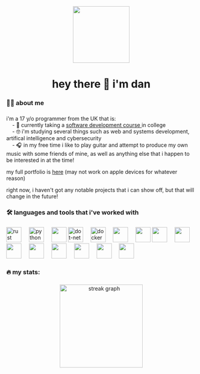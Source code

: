 <div align="center" >
  <img height="150" src="https://avatars.githubusercontent.com/u/68643853?s=96&v=4" />
</div>

###

<h1 align="center">hey there 👋 i'm dan</h1>

###

<h3 align="left">👩‍💻  about me </h3>

###

<p align="left">i'm a 17 y/o programmer from the UK that is: <br/>&nbsp;&nbsp;&nbsp;&nbsp;- 🏫 currently taking a <a href="https://www.strode-college.ac.uk/courses/our-courses/digital-production,-design-and-d/?subject=&type=16744" target="_blank">
    software development course
</a> in college  <br>&nbsp;&nbsp;&nbsp;&nbsp;- 🤓 i'm studying several things such as web and systems development, artifical intelligence and cybersecurity<br>&nbsp;&nbsp;&nbsp;&nbsp;- 🎧 in my free time i like to play guitar and attempt to
produce my own music with some friends of mine, as well as anything else that i happen to be interested in at the time! </p>
<p>my full portfolio is <a href="https://collegeportfolio.vercel.app/" target="_blank">here</a> (may not work on apple devices for whatever reason)</p>

<p>right now, i haven't got any notable projects that i can show off, but that will change in the future!</p>

###

<h3 align="left">🛠 languages and tools that i've worked with</h3>

###

<div align="left">
  <img src="https://cdn.jsdelivr.net/gh/devicons/devicon/icons/rust/rust-plain.svg" height="40" alt="rust logo"  />
  <img width="12" />
  <img src="https://cdn.jsdelivr.net/gh/devicons/devicon/icons/python/python-original.svg" height="40" alt="python logo"/>
  <img width="12" />
  <img src="https://cdn.jsdelivr.net/gh/devicons/devicon/icons/csharp/csharp-original.svg" height="40"/>        
  <img src="https://cdn.jsdelivr.net/gh/devicons/devicon/icons/dot-net/dot-net-plain-wordmark.svg" height="40" alt="dot-net logo"  />
  <img width="12" />
  <img src="https://cdn.jsdelivr.net/gh/devicons/devicon/icons/docker/docker-plain-wordmark.svg" height="40" alt="docker logo"  />
  <img width="12"/>
  <img src="https://www.svgrepo.com/show/353564/cloudflare.svg" height="40"/>
  <img width="12"/>
  <img src="https://cdn.jsdelivr.net/gh/devicons/devicon/icons/typescript/typescript-original.svg" height="40" />
  <img src="https://cdn.jsdelivr.net/gh/devicons/devicon/icons/javascript/javascript-original.svg" height="40" />
  <img width="12"/>        
  <img src="https://cdn.jsdelivr.net/gh/devicons/devicon/icons/react/react-original.svg" height="40"/>
  <img src="https://cdn.jsdelivr.net/gh/devicons/devicon/icons/nextjs/nextjs-original.svg" height="40" />
  <img width="12"/> 
  <img src="https://www.solidjs.com/img/logo/without-wordmark/logo.svg" height="40"/>
  <img width="12"/>
  <img src="https://cdn.jsdelivr.net/gh/devicons/devicon/icons/tailwindcss/tailwindcss-plain.svg" height="40"/>
  <img width="12"/>
  <img src="https://astro.build/assets/press/astro-icon-light-gradient.svg" height="40"/>
  <img width="12"/>
  <img src="https://cdn.jsdelivr.net/gh/devicons/devicon/icons/godot/godot-original.svg" height="40"/>
  <img width="12"/>      
  <img src="https://cdn.jsdelivr.net/gh/devicons/devicon/icons/html5/html5-original-wordmark.svg" height="40"/>
          
</div>

###

<h3 align="left">🔥 my stats:</h3>

###

<div align="center">
  <img src="https://streak-stats.demolab.com?user=decqyd&locale=en&mode=daily&theme=dark&hide_border=false&border_radius=5&order=3" height="220" alt="streak graph"  />
</div>

###

